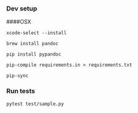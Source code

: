 
### Dev setup

####OSX

`xcode-select --install`

`brew install pandoc`

`pip install pypandoc`

`pip-compile requirements.in > requirements.txt`

`pip-sync`


### Run tests

`pytest test/sample.py`
